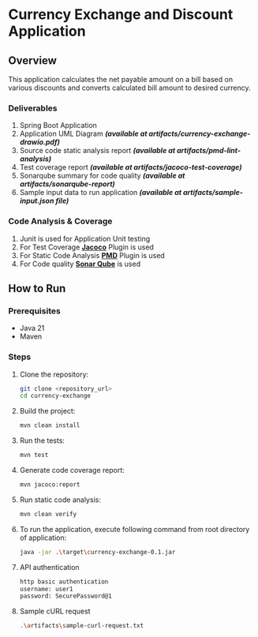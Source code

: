 # Currency Exchange and Discount Application

## Overview
This application calculates the net payable amount on a bill based on various discounts and converts calculated bill amount to desired currency.

### Deliverables
1. Spring Boot Application
2. Application UML Diagram ***(available at artifacts/currency-exchange-drawio.pdf)***
3. Source code static analysis report ***(available at artifacts/pmd-lint-analysis)***
4. Test coverage report ***(available at artifacts/jacoco-test-coverage)***
5. Sonarqube summary for code quality ***(available at artifacts/sonarqube-report)***
6. Sample input data to run application ***(available at artifacts/sample-input.json file)***

### Code Analysis & Coverage
1. Junit is used for Application Unit testing
2. For Test Coverage **[Jacoco](https://www.jacoco.org/)** Plugin is used
3. For Static Code Analysis **[PMD](https://pmd.github.io/)** Plugin is used
4. For Code quality  **[Sonar Qube](https://www.sonarsource.com/)** is used

## How to Run

### Prerequisites
- Java 21
- Maven

### Steps
1. Clone the repository:
    ```bash
    git clone <repository_url>
    cd currency-exchange
    ```

2. Build the project:
    ```bash
    mvn clean install
    ```

3. Run the tests:
    ```bash
    mvn test
    ```

4. Generate code coverage report:
    ```bash
    mvn jacoco:report
    ```

5. Run static code analysis:
    ```bash
	mvn clean verify
    ```

6. To run the application, execute following command from root directory of application:
    ```bash
	java -jar .\target\currency-exchange-0.1.jar
    ```

7. API authentication
	```bash
	http basic authentication
	username: user1
	password: SecurePassword@1
	```

7. Sample cURL request
	```bash
	.\artifacts\sample-curl-request.txt
	```	